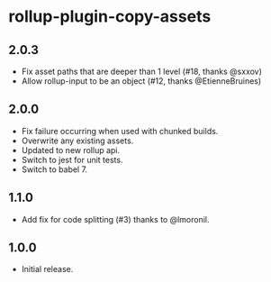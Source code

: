# rollup-plugin-copy-assets

## 2.0.3

- Fix asset paths that are deeper than 1 level (#18, thanks @sxxov)
- Allow rollup-input to be an object (#12, thanks @EtienneBruines)

## 2.0.0

- Fix failure occurring when used with chunked builds.
- Overwrite any existing assets.
- Updated to new rollup api.
- Switch to jest for unit tests.
- Switch to babel 7.


## 1.1.0

- Add fix for code splitting (#3) thanks to @lmoronil.

## 1.0.0

- Initial release.
